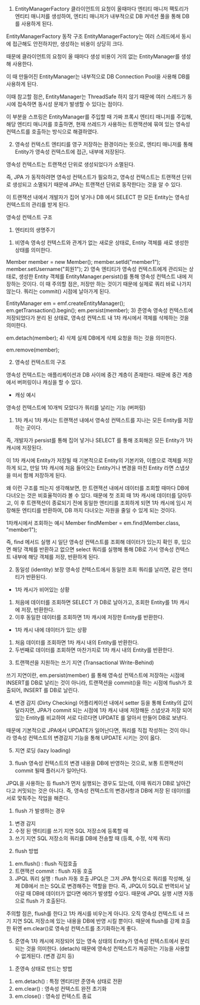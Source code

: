 
1.  EntityManagerFactory
클라이언트의 요청이 올때마다 엔티티 매니저 팩토리가 엔티티 매니저를 생성하여, 엔티티 매니저가 내부적으로 DB 커넥션 풀을 통해 DB 를 사용하게 된다.


EntityManagerFactory 동작 구조
EntityManagerFactory는 여러 스레드에서 동시에 접근해도 안전하지만, 생성하는 비용이 상당히 크다.

때문에 클라이언트의 요청이 올 때마다 생성 비용이 거의 없는 EntityManager를 생성해 사용한다.

이 때 만들어진 EntityManager는 내부적으로 DB Connection Pool을 사용해 DB를 사용하게 된다.

 

이때 참고할 점은, EntityManager는 ThreadSafe 하지 않기 때문에 여러 스레드가 동시에 접속하면 동시성 문제가 발생할 수 있다는 점이다.

이 부분을 스프링은 EntityManager를 주입할 때 가짜 프록시 엔티티 매니저를 주입해, 해당 엔티티 매니저를 호출하면, 현재 쓰레드가 사용하는 트랜잭션에 묶여 있는 영속성 컨텍스트를 호출하는 방식으로 해결하였다.

2.  영속성 컨텍스트
엔티티를 영구 저장하는 환경이라는 뜻으로, 엔티티 매니저를 통해 Entity가 영속성 컨텍스트에 접근, 내부에 저장된다.

 

영속성 컨텍스트는 트랜잭션 단위로 생성되었다가 소멸된다.

즉, JPA 가 동작하려면 영속성 컨텍스트가 필요하고, 영속성 컨텍스트는 트랜잭션 단위로 생성되고 소멸되기 때문에 JPA는 트랜잭션 단위로 동작한다는 것을 알 수 있다.

이 트랜잭션 내에서 개발자가 집어 넣거나 DB 에서 SELECT 한 모든 Entity는 영속성 컨텍스트의 관리를 받게 된다.


영속성 컨텍스트 구조
1. 엔티티의 생명주기

1) 비영속
영속성 컨텍스트와 관계가 없는 새로운 상태로, Entity 객체를 새로 생성한 상태를 의미한다.

Member member = new Member();
member.setId("member1");
member.setUsername("회원1");
2) 영속
엔티티가 영속성 컨텍스트에게 관리되는 상태로, 생성한 Entity 객체를 EntityManager.persist()를 통해 영속성 컨텍스트 내에 저장하는 것이다.
이 때 주의할 점은, 저장만 하는 것이기 때문에 실제로 쿼리 바로 나가지 않는다. 쿼리는 commit() 시점에 날아가게 된다.

EntityManager em = emf.createEntityManager();
em.getTransaction().begin();
em.persist(member);
3) 준영속
영속성 컨텍스트에 저장되었다가 분리 된 상태로, 영속성 컨텍스트 내 1차 캐시에서 객체를 삭제하는 것을 의미한다.

em.detach(member);
4) 삭제
실제 DB에게 삭제 요청을 하는 것을 의미한다.

em.remove(member);
 

2. 영속성 컨텍스트의 구조

영속성 컨텍스트는 애플리케이션과 DB 사이에 중간 계층이 존재한다. 때문에 중간 계층에서 버퍼링이나 캐싱을 할 수 있다.

* 캐싱 예시
<property name="hibernate.jdbc.batch_size" value="10"/>
영속성 컨텍스트에 10개씩 모았다가 쿼리를 날리는 기능 (버퍼링)
 

1) 1차 캐시
1차 캐시는 트랜잭션 내에서 영속성 컨텍스트를 지나는 모든 Entity를 저장하는 곳이다.

즉, 개발자가 persist를 통해 집어 넣거나 SELECT 를 통해 조회해온 모든 Entity가 1차 캐시에 저장된다.

 

이 1차 캐시에 Entity가 저장될 때 기본적으로 Entity의 기본키와, 이름으로 객체를 저장하게 되고, 만일 1차 캐시에 처음 들어오는 Entity거나 변경을 마친 Entity 라면 스냅샷을 떠서 함께 저장하게 된다.

 

왜 이런 구조를 띄는지 생각해보면, 한 트랜잭션 내에서 데이터를 조회할 때마다 DB에 다녀오는 것은 비효율적이라 볼 수 있다. 때문에 첫 조회 때 1차 캐시에 데이터를 담아두고, 이 후 트랜잭션이 종료되기 전에 동일한 엔티티를 조회하게 되면 1차 캐시에 임시 저장해둔 엔티티를 반환하여, DB 까지 다녀오는 자원을 줄일 수 있게 되는 것이다.

1차캐시에서 조회하는 예시
Member findMember = em.find(Member.class, "member1");

즉, find 메서드 실행 시 일단 영속성 컨텍스트를 조회해 데이터가 있는지 확인 후, 있으면 해당 객체를 반환하고
없으면 select 쿼리를 실행해 통해 DB로 가서 영속성 컨텍스트 내부에 해당 객체를 저장, 반환하게 된다.
 

2) 동일성 (identity) 보장
영속성 컨텍스트에서 동일한 조회 쿼리를 날리면, 같은 엔티티가 반환된다.

* 1차 캐시가 비어있는 상황
1. 처음에 데이터를 조회하면 SELECT 가 DB로 날아가고, 조회한 Entity를 1차 캐시에 저장, 반환한다.
2. 이후 동일한 데이터를 조회하면 1차 캐시에 저장한 Entity를 반환한다.

* 1차 캐시 내에 데이터가 있는 상황
1. 처음 데이터를 조회하면 1차 캐시 내의 Entity를 반환한다.
2. 두번째로 데이터를 조회하면 마찬가지로 1차 캐시 내의 Entity를 반환한다.
 

3) 트랜잭션을 지원하는 쓰기 지연 (Transactional Write-Behind)

쓰기 지연이란,  em.persist(member) 를 통해 영속성 컨텍스트에 저장하는 시점에 INSERT를 DB로 날리는 것이 아니라,
트랜잭션을 commit()을 하는 시점에 flush가 호출되어, INSERT 를 DB로 날린다.

4) 변경 감지 (Dirty Checking)
어플리케이션 내에서 setter 등을 통해 Entity의 값이 달라지면, JPA가 commit 되는 시점에 1차 캐시 내에 저장해둔 스냅샷과 저장 되어있는 Entity를 비교하여 서로 다르다면 UPDATE 를 알아서 만들어 DB로 보낸다.

 

때문에 기본적으로 JPA에서 UPDATE가 일어난다면, 쿼리를 직접 작성하는 것이 아니라 영속성 컨텍스트의 변경감지 기능을 통해 UPDATE 시키는 것이 옳다.


5) 지연 로딩 (lazy loading)

3. flush
영속성 컨텍스트의 변경 내용을 DB에 반영하는 것으로, 보통 트랜잭션이 commit 될때 플러시가 일어난다.

JPQL을 사용하는 등 flush가 먼저 실행되는 경우도 있는데,  이때 쿼리가 DB로 날아간다고 커밋되는 것은 아니다.
즉, 영속성 컨텍스트의 변경사항과 DB에 저장 된 데이터를 서로 맞춰주는 작업을 해준다. 


1) flush 가 발생하는 경우

1. 변경 감지
2. 수정 된 엔티티를 쓰기 지연 SQL 저장소에 등록할 때
3. 쓰기 지연 SQL 저장소의 쿼리를 DB에 전송할 때 (등록, 수정, 삭제 쿼리)
2) flush 방법

1. em.flush() : flush 직접호출
2. 트랜잭션 commit : flush 자동 호출
3. JPQL 쿼리 실행 : flush 자동 호출
JPQL은 그저 JPA 형식으로 쿼리를 작성해, 실제 DB에서 쓰는 SQL로 변경해주는 역할을 한다.
즉, JPQL이 SQL로 번역되서 날아갈 때 DB에 데이터가 없다면 에러가 발생할 수있다.
때문에 JPQL 실행 시엔 자동으로 flush 가 호출된다.


주의할 점은, flush를 한다고 1차 캐시를 비우는게 아니다. 오직 영속성 컨텍스트 내 쓰기 지연 SQL 저장소에 있는 내용을 DB에 반영 시킬 뿐이다. 때문에 flush를 강제 호출 한 뒤엔 em.clear()로 영속성 컨텍스트를 초기화하는게 좋다.

5. 준영속
1차 캐시에 저장되어 있는 영속 상태의 Entity가 영속성 컨텍스트에서 분리되는 것을 의미한다. (detach)
때문에 영속성 컨텍스트가 제공하는 기능을 사용할 수 없게된다. (변경 감지 등)

1) 준영속 상태로 만드는 방법

1. em.detach() : 특정 엔티티만 준영속 상태로 전환
2. em.clear() : 영속성 컨텍스트 완전 초기화
3. em.close() : 영속성 컨텍스트 종료